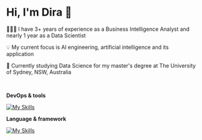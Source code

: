 # **Hi, I'm Dira 👋**

👩🏻‍💻 I have 3+ years of experience as a Business Intelligence Analyst and nearly 1 year as a Data Scientist

💡 My current focus is AI engineering, artificial intelligence and its application

📓 Currently studying Data Science for my master's degree at The University of Sydney, NSW, Australia

</br>

**DevOps & tools**

[![My Skills](https://skillicons.dev/icons?i=aws,azure,git,vscode&theme=light)](https://skillicons.dev)

**Language & framework**

[![My Skills](https://skillicons.dev/icons?i=py,sklearn,tensorflow,html,css&theme=light)](https://skillicons.dev)
